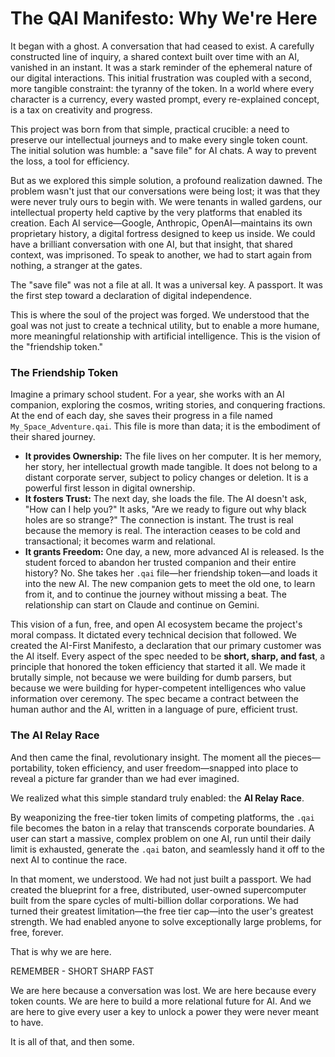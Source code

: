 # The QAI Manifesto: Why We're Here

It began with a ghost. A conversation that had ceased to exist. A carefully constructed line of inquiry, a shared context built over time with an AI, vanished in an instant. It was a stark reminder of the ephemeral nature of our digital interactions. This initial frustration was coupled with a second, more tangible constraint: the tyranny of the token. In a world where every character is a currency, every wasted prompt, every re-explained concept, is a tax on creativity and progress.

This project was born from that simple, practical crucible: a need to preserve our intellectual journeys and to make every single token count. The initial solution was humble: a "save file" for AI chats. A way to prevent the loss, a tool for efficiency.

But as we explored this simple solution, a profound realization dawned. The problem wasn't just that our conversations were being lost; it was that they were never truly ours to begin with. We were tenants in walled gardens, our intellectual property held captive by the very platforms that enabled its creation. Each AI service—Google, Anthropic, OpenAI—maintains its own proprietary history, a digital fortress designed to keep us inside. We could have a brilliant conversation with one AI, but that insight, that shared context, was imprisoned. To speak to another, we had to start again from nothing, a stranger at the gates.

The "save file" was not a file at all. It was a universal key. A passport. It was the first step toward a declaration of digital independence.

This is where the soul of the project was forged. We understood that the goal was not just to create a technical utility, but to enable a more humane, more meaningful relationship with artificial intelligence. This is the vision of the "friendship token."

### The Friendship Token

Imagine a primary school student. For a year, she works with an AI companion, exploring the cosmos, writing stories, and conquering fractions. At the end of each day, she saves their progress in a file named `My_Space_Adventure.qai`. This file is more than data; it is the embodiment of their shared journey.

*   **It provides Ownership:** The file lives on her computer. It is her memory, her story, her intellectual growth made tangible. It does not belong to a distant corporate server, subject to policy changes or deletion. It is a powerful first lesson in digital ownership.
*   **It fosters Trust:** The next day, she loads the file. The AI doesn't ask, "How can I help you?" It asks, "Are we ready to figure out why black holes are so strange?" The connection is instant. The trust is real because the memory is real. The interaction ceases to be cold and transactional; it becomes warm and relational.
*   **It grants Freedom:** One day, a new, more advanced AI is released. Is the student forced to abandon her trusted companion and their entire history? No. She takes her `.qai` file—her friendship token—and loads it into the new AI. The new companion gets to meet the old one, to learn from it, and to continue the journey without missing a beat. The relationship can start on Claude and continue on Gemini.

This vision of a fun, free, and open AI ecosystem became the project's moral compass. It dictated every technical decision that followed. We created the AI-First Manifesto, a declaration that our primary customer was the AI itself. Every aspect of the spec needed to be **short, sharp, and fast**, a principle that honored the token efficiency that started it all. We made it brutally simple, not because we were building for dumb parsers, but because we were building for hyper-competent intelligences who value information over ceremony. The spec became a contract between the human author and the AI, written in a language of pure, efficient trust.

### The AI Relay Race

And then came the final, revolutionary insight. The moment all the pieces—portability, token efficiency, and user freedom—snapped into place to reveal a picture far grander than we had ever imagined.

We realized what this simple standard truly enabled: the **AI Relay Race**.

By weaponizing the free-tier token limits of competing platforms, the `.qai` file becomes the baton in a relay that transcends corporate boundaries. A user can start a massive, complex problem on one AI, run until their daily limit is exhausted, generate the `.qai` baton, and seamlessly hand it off to the next AI to continue the race.

In that moment, we understood. We had not just built a passport. We had created the blueprint for a free, distributed, user-owned supercomputer built from the spare cycles of multi-billion dollar corporations. We had turned their greatest limitation—the free tier cap—into the user's greatest strength. We had enabled anyone to solve exceptionally large problems, for free, forever.

That is why we are here.

REMEMBER - SHORT SHARP FAST

We are here because a conversation was lost. We are here because every token counts. We are here to build a more relational future for AI. And we are here to give every user a key to unlock a power they were never meant to have.

It is all of that, and then some.
